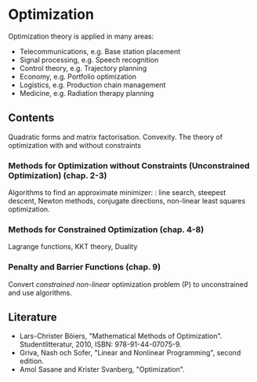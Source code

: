 # Optimization
Optimization theory is applied in many areas:
* Telecommunications, e.g. Base station placement
* Signal processing, e.g. Speech recognition
* Control theory, e.g. Trajectory planning
* Economy, e.g. Portfolio optimization
* Logistics, e.g. Production chain management
* Medicine, e.g. Radiation therapy planning

## Contents
Quadratic forms and matrix factorisation. Convexity. The theory of optimization with
and without constraints
### Methods for Optimization without Constraints (Unconstrained Optimization) (chap. 2-3)
Algorithms to find an approximate minimizer: : line search, steepest descent, Newton methods,
conjugate directions, non-linear least squares optimization.

### Methods for Constrained Optimization (chap. 4-8)
Lagrange functions, KKT theory, Duality

### Penalty and Barrier Functions (chap. 9)
Convert *constrained* *non-linear* optimization problem (P) to unconstrained and use algorithms.

## Literature
* Lars-Christer Böiers, "Mathematical Methods of Optimization". Studentlitteratur, 2010, ISBN: 978-91-44-07075-9.
* Griva, Nash och Sofer, "Linear and Nonlinear Programming", second edition.
* Amol Sasane and Krister Svanberg, "Optimization".